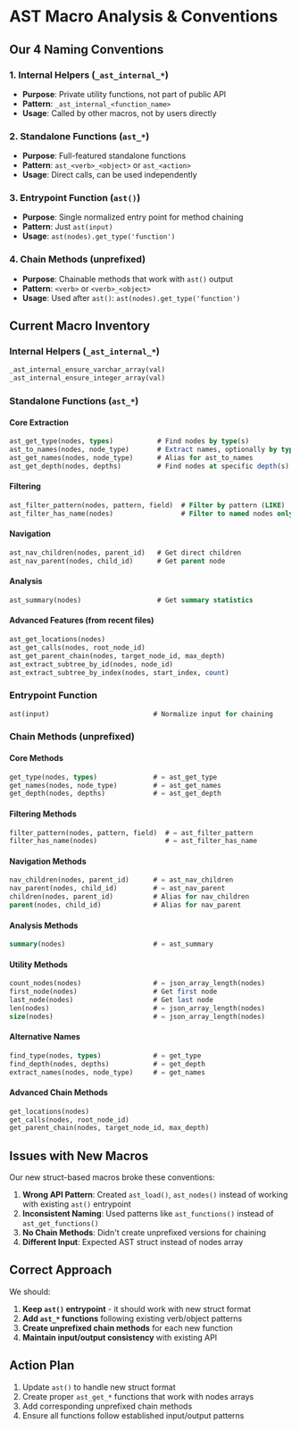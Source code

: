 # AST Macro Analysis & Conventions

## Our 4 Naming Conventions

### 1. **Internal Helpers** (`_ast_internal_*`)
- **Purpose**: Private utility functions, not part of public API
- **Pattern**: `_ast_internal_<function_name>`
- **Usage**: Called by other macros, not by users directly

### 2. **Standalone Functions** (`ast_*`) 
- **Purpose**: Full-featured standalone functions
- **Pattern**: `ast_<verb>_<object>` or `ast_<action>`
- **Usage**: Direct calls, can be used independently

### 3. **Entrypoint Function** (`ast()`)
- **Purpose**: Single normalized entry point for method chaining
- **Pattern**: Just `ast(input)`
- **Usage**: `ast(nodes).get_type('function')`

### 4. **Chain Methods** (unprefixed)
- **Purpose**: Chainable methods that work with `ast()` output
- **Pattern**: `<verb>` or `<verb>_<object>`
- **Usage**: Used after `ast()`: `ast(nodes).get_type('function')`

## Current Macro Inventory

### Internal Helpers (`_ast_internal_*`)
```sql
_ast_internal_ensure_varchar_array(val)
_ast_internal_ensure_integer_array(val)
```

### Standalone Functions (`ast_*`)

#### Core Extraction
```sql
ast_get_type(nodes, types)           # Find nodes by type(s)
ast_to_names(nodes, node_type)       # Extract names, optionally by type
ast_get_names(nodes, node_type)      # Alias for ast_to_names
ast_get_depth(nodes, depths)         # Find nodes at specific depth(s)
```

#### Filtering  
```sql
ast_filter_pattern(nodes, pattern, field)  # Filter by pattern (LIKE)
ast_filter_has_name(nodes)                 # Filter to named nodes only
```

#### Navigation
```sql
ast_nav_children(nodes, parent_id)   # Get direct children
ast_nav_parent(nodes, child_id)      # Get parent node
```

#### Analysis
```sql
ast_summary(nodes)                   # Get summary statistics
```

#### Advanced Features (from recent files)
```sql
ast_get_locations(nodes)
ast_get_calls(nodes, root_node_id)
ast_get_parent_chain(nodes, target_node_id, max_depth)
ast_extract_subtree_by_id(nodes, node_id)
ast_extract_subtree_by_index(nodes, start_index, count)
```

### Entrypoint Function
```sql
ast(input)                          # Normalize input for chaining
```

### Chain Methods (unprefixed)

#### Core Methods
```sql
get_type(nodes, types)              # = ast_get_type
get_names(nodes, node_type)         # = ast_get_names  
get_depth(nodes, depths)            # = ast_get_depth
```

#### Filtering Methods
```sql
filter_pattern(nodes, pattern, field)  # = ast_filter_pattern
filter_has_name(nodes)                 # = ast_filter_has_name
```

#### Navigation Methods
```sql
nav_children(nodes, parent_id)      # = ast_nav_children
nav_parent(nodes, child_id)         # = ast_nav_parent
children(nodes, parent_id)          # Alias for nav_children
parent(nodes, child_id)             # Alias for nav_parent
```

#### Analysis Methods
```sql
summary(nodes)                      # = ast_summary
```

#### Utility Methods
```sql
count_nodes(nodes)                  # = json_array_length(nodes)
first_node(nodes)                   # Get first node
last_node(nodes)                    # Get last node
len(nodes)                          # = json_array_length(nodes)
size(nodes)                         # = json_array_length(nodes)
```

#### Alternative Names
```sql
find_type(nodes, types)             # = get_type
find_depth(nodes, depths)           # = get_depth
extract_names(nodes, node_type)     # = get_names
```

#### Advanced Chain Methods
```sql
get_locations(nodes)
get_calls(nodes, root_node_id)
get_parent_chain(nodes, target_node_id, max_depth)
```

## Issues with New Macros

Our new struct-based macros broke these conventions:

1. **Wrong API Pattern**: Created `ast_load()`, `ast_nodes()` instead of working with existing `ast()` entrypoint
2. **Inconsistent Naming**: Used patterns like `ast_functions()` instead of `ast_get_functions()`
3. **No Chain Methods**: Didn't create unprefixed versions for chaining
4. **Different Input**: Expected AST struct instead of nodes array

## Correct Approach

We should:
1. **Keep `ast()` entrypoint** - it should work with new struct format
2. **Add `ast_*` functions** following existing verb/object patterns
3. **Create unprefixed chain methods** for each new function
4. **Maintain input/output consistency** with existing API

## Action Plan

1. Update `ast()` to handle new struct format
2. Create proper `ast_get_*` functions that work with nodes arrays
3. Add corresponding unprefixed chain methods
4. Ensure all functions follow established input/output patterns
